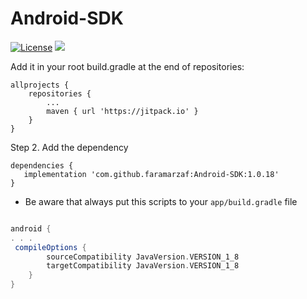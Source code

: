 # Android-SDK  

[![License](https://img.shields.io/badge/License-Apache%202.0-blue.svg)](https://opensource.org/licenses/Apache-2.0)
[![](https://jitpack.io/v/faramarzaf/Android-SDK.svg)](https://jitpack.io/#faramarzaf/Android-SDK)




Add it in your root build.gradle at the end of repositories:

	allprojects {
		repositories {
			...
			maven { url 'https://jitpack.io' }
		}
	}
  

Step 2. Add the dependency

	dependencies {
	   implementation 'com.github.faramarzaf:Android-SDK:1.0.18'
	}





* Be aware that always put this scripts to your `app/build.gradle`  file


```gradle

android {
. . . 
 compileOptions {
        sourceCompatibility JavaVersion.VERSION_1_8
        targetCompatibility JavaVersion.VERSION_1_8
    }
}


```
